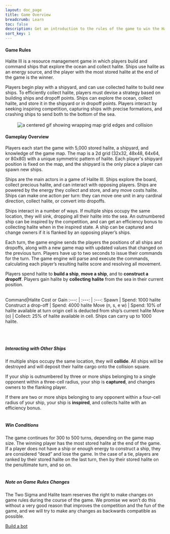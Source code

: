 ```yaml
---
layout: doc_page
title: Game Overview
breadcrumb: Learn
toc: false
description: Get an introduction to the rules of the game to win the Halite AI Programming Challenge.
sort_key: 1
---
```


<div class="doc-section" markdown="1">

#### Game Rules

Halite III is a resource management game in which players build and command ships that explore the ocean and collect halite. Ships use halite as an energy source, and the player with the most stored halite at the end of the game is the winner.

Players begin play with a shipyard, and can use collected halite to build new ships. To efficiently collect halite, players must devise a strategy based on building ships and dropoff points. Ships can explore the ocean, collect halite, and store it in the shipyard or in dropoff points. Players interact by seeking inspiring competition, capturing ships with precise formations, and crashing ships to send both to the bottom of the sea.
<br/><br/>
<span style="display:block;text-align:center">![a centered gif showing wrapping map grid edges and collision](/assets/images/map_inspiration.gif)</span>
</div>

<div class="doc-section" markdown="1">

#### Gameplay Overview

Players each start the game with 5,000 stored halite, a shipyard, and knowledge of the game map. The map is a 2d grid (32x32, 48x48, 64x64, or 80x80) with a unique symmetric pattern of halite. Each player's shipyard position is fixed on the map, and the shipyard is the only place a player can spawn new ships.

Ships are the main actors in a game of Halite III. Ships explore the board, collect precious halite, and can interact with opposing players. Ships are powered by the energy they collect and store, and any move costs halite. Ships can make one action per turn: they can move one unit in any cardinal direction, collect halite, or convert into dropoffs.

Ships interact in a number of ways. If multiple ships occupy the same location, they will sink, dropping all their halite into the sea. An outnumbered ship can be inspired by the competition, and can get an efficiency bonus to collecting halite when in the inspired state. A ship can be captured and change owners if it is flanked by an opposing player’s ships.

Each turn, the game engine sends the players the positions of all ships and dropoffs, along with a new game map with updated values that changed on the previous turn. Players have up to two seconds to issue their commands for the turn. The game engine will parse and execute the commands, calculating each player’s resulting halite score and resolving all movement.

Players spend halite to **build a ship**,  **move a ship**, and to **construct a dropoff**. Players gain halite by **collecting halite** from the sea in their current position.
<br/><br/>

Command|Halite Cost or Gain
:---: | :---: | :---:
Spawn | Spend: 1000 halite
Construct a drop-off  | Spend: 4000 halite
Move (n, s, e w) | Spend: 10% of halite available at turn origin cell is deducted from ship’s current halite
Move (o) | Collect: 25% of halite available in cell. Ships can carry up to 1000 halite.

<br/><br/>
##### Interacting with Other Ships
If multiple ships occupy the same location, they will **collide**. All ships will be destroyed and will deposit their halite cargo onto the collision square.


If your ship is outnumbered by three or more ships belonging to a single opponent within a three-cell radius, your ship is **captured**, and changes owners to the flanking player.


If there are two or more ships belonging to any opponent within a four-cell radius of your ship, your ship is **inspired**, and collects halite with an efficiency bonus.
<br/><br/>

##### Win Conditions
The game continues for 300 to 500 turns, depending on the game map size. The winning player has the most stored halite at the end of the game. If a player does not have a ship or enough energy to construct a ship, they are considered “dead” and lose the game. In the case of a tie, players are ranked by their stored halite on the last turn, then by their stored halite on the penultimate turn, and so on.
<br/><br/>

##### Note on Game Rules Changes
The Two Sigma and Halite team reserves the right to make changes on game rules during the course of the game. We promise we won’t do this without a very good reason that improves the competition and the fun of the game, and we will try to make any changes as backwards compatible as possible.


</div>

<div class="build-a-bot text-center">
  <a href="#" class="btn btn-primary">Build a bot</a>
</div>
